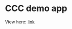 # CCC demo app

View here: [link](https://raw.githack.com/extenda/hiiretail-cloud-core-demo/master/ccc/build/index.html)
